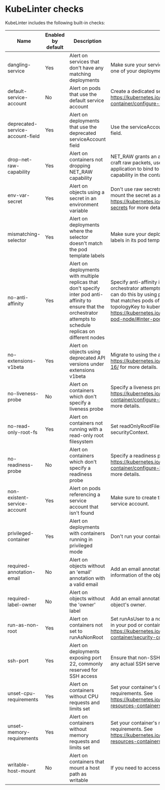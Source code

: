 # KubeLinter checks

KubeLinter includes the following built-in checks:

| Name | Enabled by default | Description | Remediation | Template | Parameters |
| ---- | ------------------ | ----------- | ----------- | -------- | ---------- |
 | dangling-service | Yes | Alert on services that don't have any matching deployments | Make sure your service's selector correctly matches the labels on one of your deployments. | dangling-service | `{}` |
 | default-service-account | No | Alert on pods that use the default service account | Create a dedicated service account for your pod. See https://kubernetes.io/docs/tasks/configure-pod-container/configure-service-account/ for more details. | service-account | `{"serviceAccount":"^(\|default)$"}` |
 | deprecated-service-account-field | Yes | Alert on deployments that use the deprecated serviceAccount field | Use the serviceAccountName field instead of the serviceAccount field. | deprecated-service-account-field | `{}` |
 | drop-net-raw-capability | Yes | Alert on containers not dropping NET_RAW capability | NET_RAW grants an application within the container the ability to craft raw packets, use raw sockets, and it also allows an application to bind to any address. Please specify to drop this capability in the containers under containers security contexts. | verify-container-capabilities | `{"forbiddenCapabilities":["NET_RAW"]}` |
 | env-var-secret | Yes | Alert on objects using a secret in an environment variable | Don't use raw secrets in an environment variable. Instead, either mount the secret as a file or use a secretKeyRef. See https://kubernetes.io/docs/concepts/configuration/secret/#using-secrets for more details. | env-var | `{"name":"(?i).*secret.*","value":".+"}` |
 | mismatching-selector | Yes | Alert on deployments where the selector doesn't match the pod template labels | Make sure your deployment's selector correctly matches the labels in its pod template. | mismatching-selector | `{}` |
 | no-anti-affinity | Yes | Alert on deployments with multiple replicas that don't specify inter pod anti-affinity to ensure that the orchestrator attempts to schedule replicas on different nodes | Specify anti-affinity in your pod spec to ensure that the orchestrator attempts to schedule replicas on different nodes. You can do this by using podAntiAffinity, specifying a labelSelector that matches pods of this deployment, and setting the topologyKey to kubernetes.io/hostname. See https://kubernetes.io/docs/concepts/scheduling-eviction/assign-pod-node/#inter-pod-affinity-and-anti-affinity for more details. | anti-affinity | `{"minReplicas":2}` |
 | no-extensions-v1beta | Yes | Alert on objects using deprecated API versions under extensions v1beta | Migrate to using the apps/v1 API versions for these objects. See https://kubernetes.io/blog/2019/07/18/api-deprecations-in-1-16/ for more details. | disallowed-api-obj | `{"group":"extensions","version":"v1beta.+"}` |
 | no-liveness-probe | No | Alert on containers which don't specify a liveness probe | Specify a liveness probe in your container. See https://kubernetes.io/docs/tasks/configure-pod-container/configure-liveness-readiness-startup-probes/ for more details. | liveness-probe | `{}` |
 | no-read-only-root-fs | Yes | Alert on containers not running with a read-only root filesystem | Set readOnlyRootFilesystem to true in your container's securityContext. | read-only-root-fs | `{}` |
 | no-readiness-probe | No | Alert on containers which don't specify a readiness probe | Specify a readiness probe in your container. See https://kubernetes.io/docs/tasks/configure-pod-container/configure-liveness-readiness-startup-probes/ for more details. | readiness-probe | `{}` |
 | non-existent-service-account | Yes | Alert on pods referencing a service account that isn't found | Make sure to create the service account, or to refer to an existing service account. | non-existent-service-account | `{}` |
 | privileged-container | Yes | Alert on deployments with containers running in privileged mode | Don't run your container as privileged unless required. | privileged | `{}` |
 | required-annotation-email | No | Alert on objects without an 'email' annotation with a valid email | Add an email annotation to your object with the contact information of the object's owner. | required-annotation | `{"key":"email","value":"[a-zA-Z0-9_.+-]+@[a-zA-Z0-9-]+\\.[a-zA-Z0-9-.]+"}` |
 | required-label-owner | No | Alert on objects without the 'owner' label | Add an email annotation to your object with information about the object's owner. | required-label | `{"key":"owner"}` |
 | run-as-non-root | Yes | Alert on containers not set to runAsNonRoot | Set runAsUser to a non-zero number, and runAsNonRoot to true, in your pod or container securityContext. See https://kubernetes.io/docs/tasks/configure-pod-container/security-context/ for more details. | run-as-non-root | `{}` |
 | ssh-port | Yes | Alert on deployments exposing port 22, commonly reserved for SSH access | Ensure that non-SSH services are not using port 22. Ensure that any actual SSH servers have been vetted. | ports | `{"port":22,"protocol":"TCP"}` |
 | unset-cpu-requirements | Yes | Alert on containers without CPU requests and limits set | Set your container's CPU requests and limits depending on its requirements. See https://kubernetes.io/docs/concepts/configuration/manage-resources-containers/#requests-and-limits for more details. | cpu-requirements | `{"lowerBoundMillis":0,"requirementsType":"any","upperBoundMillis":0}` |
 | unset-memory-requirements | Yes | Alert on containers without memory requests and limits set | Set your container's memory requests and limits depending on its requirements. See https://kubernetes.io/docs/concepts/configuration/manage-resources-containers/#requests-and-limits for more details. | memory-requirements | `{"lowerBoundMB":0,"requirementsType":"any","upperBoundMB":0}` |
 | writable-host-mount | No | Alert on containers that mount a host path as writable | If you need to access files on the host, mount them as readOnly. | writable-host-mount | `{}` |
